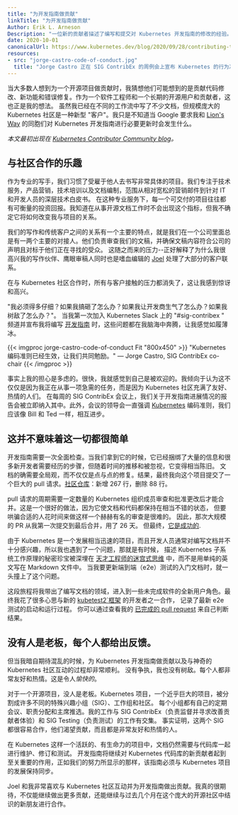 ```yaml
---
title: "为开发指南做贡献"
linkTitle: "为开发指南做贡献"
Author: Erik L. Arneson
Description: "一位新的贡献者描述了编写和提交对 Kubernetes 开发指南的修改的经验。"
date: 2020-10-01
canonicalUrl: https://www.kubernetes.dev/blog/2020/09/28/contributing-to-the-development-guide/
resources:
- src: "jorge-castro-code-of-conduct.jpg"
  title: "Jorge Castro 正在 SIG ContribEx 的周例会上宣布 Kubernetes 的行为准则。"
---
```





当大多数人想到为一个开源项目做贡献时，我猜想他们可能想到的是贡献代码修改、新功能和错误修复。作为一个软件工程师和一个长期的开源用户和贡献者，这也正是我的想法。
虽然我已经在不同的工作流中写了不少文档，但规模庞大的 Kubernetes 社区是一种新型 "客户"。我只是不知道当 Google 要求我和 [Lion's Way](https://lionswaycontent.com/) 的同胞们对 Kubernetes 开发指南进行必要更新时会发生什么。

*本文最初出现在 [Kubernetes Contributor Community blog](https://www.kubernetes.dev/blog/2020/09/28/contributing-to-the-development-guide/)。*


## 与社区合作的乐趣

作为专业的写手，我们习惯了受雇于他人去书写非常具体的项目。我们专注于技术服务，产品营销，技术培训以及文档编制，范围从相对宽松的营销邮件到针对 IT 和开发人员的深层技术白皮书。
在这种专业服务下，每一个可交付的项目往往都有可衡量的投资回报。我知道在从事开源文档工作时不会出现这个指标，但我不确定它将如何改变我与项目的关系。


我们的写作和传统客户之间的关系有一个主要的特点，就是我们在一个公司里面总是有一两个主要的对接人。他们负责审查我们的文稿，并确保文稿内容符合公司的声明且对标于他们正在寻找的受众。
这随之而来的压力--正好解释了为什么我很高兴我的写作伙伴、鹰眼审稿人同时也是嗜血编辑的 [Joel](https://twitter.com/JoelByronBarker) 处理了大部分的客户联系。



在与 Kubernetes 社区合作时，所有与客户接触的压力都消失了，这让我感到惊讶和高兴。


"我必须得多仔细？如果我搞砸了怎么办？如果我让开发商生气了怎么办？如果我树敌了怎么办？"。
当我第一次加入 Kubernetes Slack 上的  "#sig-contribex "  频道并宣布我将编写 [开发指南](https://github.com/kubernetes/community/blob/master/contributors/devel/development.md) 时，这些问题都在我脑海中奔腾，让我感觉如履薄冰。


{{< imgproc jorge-castro-code-of-conduct Fit "800x450" >}}
"Kubernetes 编码准则已经生效，让我们共同勉励。" &mdash; Jorge
Castro, SIG ContribEx co-chair
{{< /imgproc >}}


事实上我的担心是多虑的。很快，我就感觉到自己是被欢迎的。我倾向于认为这不仅仅是因为我正在从事一项急需的任务，而是因为 Kubernetes 社区充满了友好、热情的人们。
在每周的 SIG ContribEx 会议上，我们关于开发指南进展情况的报告会被立即纳入其中。此外，会议的领导会一直强调 [Kubernetes](https://www.kubernetes.dev/resources/code-of-conduct/) 编码准则，我们应该像 Bill 和 Ted 一样，相互进步。



## 这并不意味着这一切都很简单

开发指南需要一次全面检查。当我们拿到它的时候，它已经捆绑了大量的信息和很多新开发者需要经历的步骤，但随着时间的推移和被忽视，它变得相当陈旧。
文档的确需要全局观，而不仅仅是点与点的修复。结果，最终我向这个项目提交了一个巨大的 pull 请求。[社区仓库](https://github.com/kubernetes/community)：新增 267 行，删除 88 行。


pull 请求的周期需要一定数量的 Kubernetes 组织成员审查和批准更改后才能合并。这是一个很好的做法，因为它使文档和代码都保持在相当不错的状态，
但要哄骗合适的人花时间来做这样一个赫赫有名的审查是很难的。
因此，那次大规模的 PR 从我第一次提交到最后合并，用了 26 天。 但最终，[它是成功的](https://github.com/kubernetes/community/pull/5003).


由于 Kubernetes 是一个发展相当迅速的项目，而且开发人员通常对编写文档并不十分感兴趣，所以我也遇到了一个问题，那就是有时候，
描述 Kubernetes 子系统工作原理的秘密珍宝被深埋在 [天才工程师的迷宫式思维](https://github.com/amwat) 中，而不是用单纯的英文写在 Markdown 文件中。
当我要更新端到端（e2e）测试的入门文档时，就一头撞上了这个问题。


这段旅程将我带出了编写文档的领域，进入到一些未完成软件的全新用户角色。最终我花了很多心思与新的 [kubetest2`框架](https://github.com/kubernetes-sigs/kubetest2) 的开发者之一合作，
记录了最新 e2e 测试的启动和运行过程。
你可以通过查看我的 [已完成的 pull request](https://github.com/kubernetes/community/pull/5045) 来自己判断结果。


## 没有人是老板，每个人都给出反馈。

但当我暗自期待混乱的时候，为 Kubernetes 开发指南做贡献以及与神奇的 Kubernetes 社区互动的过程却非常顺利。
没有争执，我也没有树敌。每个人都非常友好和热情。这是令人*愉快的*。


对于一个开源项目，没人是老板。Kubernetes 项目，一个近乎巨大的项目，被分割成许多不同的特殊兴趣小组（SIG）、工作组和社区。
每个小组都有自己的定期会议、职责分配和主席推选。我的工作与 SIG ContribEx（负责监督并寻求改善贡献者体验）和 SIG Testing（负责测试）的工作有交集。
事实证明，这两个 SIG 都很容易合作，他们渴望贡献，而且都是非常友好和热情的人。


在 Kubernetes 这样一个活跃的、有生命力的项目中，文档仍然需要与代码库一起进行维护、修订和测试。
开发指南将继续对 Kubernetes 代码库的新贡献者起到至关重要的作用，正如我们的努力所显示的那样，该指南必须与 Kubernetes 项目的发展保持同步。


Joel 和我非常喜欢与 Kubernetes 社区互动并为开发指南做出贡献。我真的很期待，不仅能继续做出更多贡献，还能继续与过去几个月在这个庞大的开源社区中结识的新朋友进行合作。
